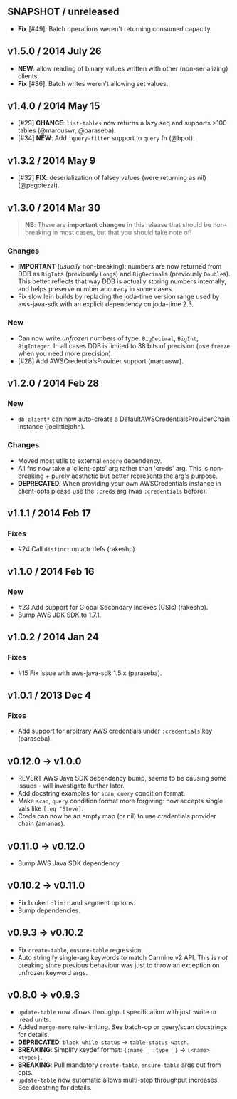 ## SNAPSHOT / unreleased
 * **Fix** [#49]: Batch operations weren't returning consumed capacity

## v1.5.0 / 2014 July 26

 * **NEW**: allow reading of binary values written with other (non-serializing) clients.
 * **Fix** [#36]: Batch writes weren't allowing set values.


## v1.4.0 / 2014 May 15

 * [#29] **CHANGE**: `list-tables` now returns a lazy seq and supports >100 tables (@marcuswr, @paraseba).
 * [#34] **NEW**: Add `:query-filter` support to `query` fn (@bpot).


## v1.3.2 / 2014 May 9

 * [#32] **FIX**: deserialization of falsey values (were returning as nil) (@pegotezzi).


## v1.3.0 / 2014 Mar 30

> **NB**: There are **important changes** in this release that should be non-breaking in most cases, but that you should take note of!

### Changes

 * **IMPORTANT** (_usually_ non-breaking): numbers are now returned from DDB as `BigInt`s (previously `Long`s) and `BigDecimal`s (previously `Double`s). This better reflects that way DDB is actually storing numbers internally, and helps preserve number accuracy in some cases.
 * Fix slow lein builds by replacing the joda-time version range used by aws-java-sdk with an explicit dependency on joda-time 2.3.

### New

 * Can now write _unfrozen_ numbers of type: `BigDecimal`, `BigInt`, `BigInteger`. In all cases DDB is limited to 38 bits of precision (use `freeze` when you need more precision).
 * [#28] Add AWSCredentialsProvider support (marcuswr).


## v1.2.0 / 2014 Feb 28

### New

 * `db-client*` can now auto-create a DefaultAWSCredentialsProviderChain instance (joelittlejohn).

### Changes

 * Moved most utils to external `encore` dependency.
 * All fns now take a 'client-opts' arg rather than 'creds' arg. This is non-breaking + purely aesthetic but better represents the arg's purpose.
 * **DEPRECATED**: When providing your own AWSCredentials instance in client-opts please use the `:creds` arg (was `:credentials` before).


## v1.1.1 / 2014 Feb 17

### Fixes

 * #24 Call `distinct` on attr defs (rakeshp).


## v1.1.0 / 2014 Feb 16

### New

 * #23 Add support for Global Secondary Indexes (GSIs) (rakeshp).
 * Bump AWS JDK SDK to 1.7.1.


## v1.0.2 / 2014 Jan 24

### Fixes

 * #15 Fix issue with aws-java-sdk 1.5.x (paraseba).


## v1.0.1 / 2013 Dec 4

### Fixes

 * Add support for arbitrary AWS credentials under `:credentials` key (paraseba).


## v0.12.0 → v1.0.0

  * REVERT AWS Java SDK dependency bump, seems to be causing some issues - will investigate further later.
  * Add docstring examples for `scan`, `query` condition format.
  * Make `scan`, `query` condition format more forgiving: now accepts single vals like `[:eq "Steve]`.
  * Creds can now be an empty map (or nil) to use credentials provider chain (amanas).


## v0.11.0 → v0.12.0

  * Bump AWS Java SDK dependency.


## v0.10.2 → v0.11.0

  * Fix broken `:limit` and segment options.
  * Bump dependencies.


## v0.9.3 → v0.10.2

  * Fix `create-table`, `ensure-table` regression.
  * Auto stringify single-arg keywords to match Carmine v2 API.
    This is _not_ breaking since previous behaviour was just to throw an exception on unfrozen keyword args.


## v0.8.0 → v0.9.3

  * `update-table` now allows throughput specification with just :write or :read units.
  * Added `merge-more` rate-limiting. See batch-op or query/scan docstrings for details.
  * **DEPRECATED**: `block-while-status` -> `table-status-watch`.
  * **BREAKING**: Simplify keydef format: `{:name _ :type _}` -> `[<name> <type>]`.
  * **BREAKING**: Pull mandatory `create-table`, `ensure-table` args out from opts.
  * `update-table` now automatic allows multi-step throughput increases. See docstring for details.

